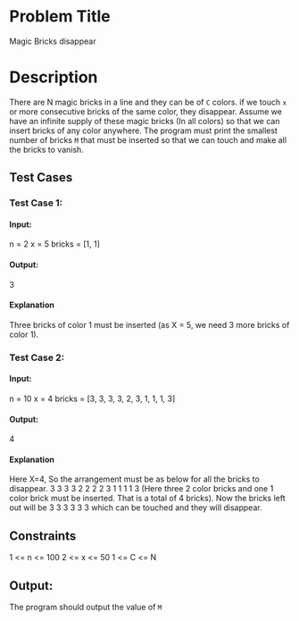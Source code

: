 # Problem Title
Magic Bricks disappear

# Description

There are N magic bricks in a line and they can be of `C` colors. if we touch `x` or more consecutive bricks of the same color, they disappear. Assume we have an infinite supply of these magic bricks (In all colors) so that we can insert bricks of any color anywhere. The program must print the smallest number of bricks `M` that must be inserted so that we can touch and make all the bricks to vanish.

## Test Cases
### Test Case 1:
#### Input:
n = 2
x = 5
bricks = [1, 1]
#### Output:
3
#### Explanation
Three bricks of color 1 must be inserted (as X = 5, we need 3 more bricks of color 1).

### Test Case 2:
#### Input:
n = 10
x = 4
bricks = [3, 3, 3, 3, 2, 3, 1, 1, 1, 3]
#### Output:
4
#### Explanation
Here X=4, So the arrangement must be as below for all the bricks to disappear. 3 3 3 3 2 2 2 2 3 1 1 1 1 3 (Here three 2 color bricks and one 1 color brick must be inserted. That is a total of 4 bricks). Now the bricks left out will be 3 3 3 3 3 3 which can be touched and they will disappear.

## Constraints
1 <= n <= 100
2 <= x <= 50
1 <= C <= N

## Output:
The program should output the value of `M`
